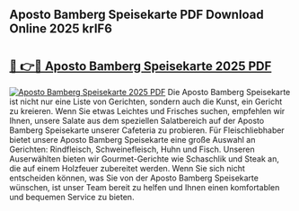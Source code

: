 ## Aposto Bamberg Speisekarte PDF Download Online 2025 krIF6

# <h2><a href="http://gcckef.nevu.top/?p=Aposto+Bamberg+Speisekarte">🔗 👉🔴 Aposto Bamberg Speisekarte 2025 PDF</a></h2>

[![Aposto Bamberg Speisekarte 2025 PDF](https://i.imgur.com/dBaPXMq.png)](http://gcckef.nevu.top/?p=Aposto+Bamberg+Speisekarte)
Die Aposto Bamberg Speisekarte ist nicht nur eine Liste von Gerichten, sondern auch die Kunst, ein Gericht zu kreieren. Wenn Sie etwas Leichtes und Frisches suchen, empfehlen wir Ihnen, unsere Salate aus dem speziellen Salatbereich auf der Aposto Bamberg Speisekarte unserer Cafeteria zu probieren. Für Fleischliebhaber bietet unsere Aposto Bamberg Speisekarte eine große Auswahl an Gerichten: Rindfleisch, Schweinefleisch, Huhn und Fisch. Unseren Auserwählten bieten wir Gourmet-Gerichte wie Schaschlik und Steak an, die auf einem Holzfeuer zubereitet werden. Wenn Sie sich nicht entscheiden können, was Sie von der Aposto Bamberg Speisekarte wünschen, ist unser Team bereit zu helfen und Ihnen einen komfortablen und bequemen Service zu bieten.
